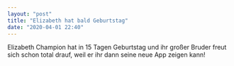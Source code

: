 ```yaml
---
layout: "post"
title: "Elizabeth hat bald Geburtstag"
date: "2020-04-01 22:40"
---
```


Elizabeth Champion hat in 15 Tagen Geburtstag und ihr großer Bruder freut sich schon total drauf, weil er ihr dann seine neue App zeigen kann!
